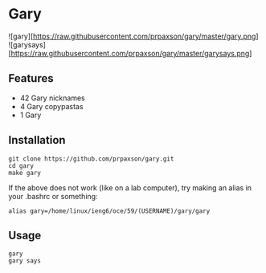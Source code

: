 # Gary
![gary][https://raw.githubusercontent.com/prpaxson/gary/master/gary.png]
![garysays][https://raw.githubusercontent.com/prpaxson/gary/master/garysays.png]
## Features
- 42 Gary nicknames
- 4 Gary copypastas
- 1 Gary
## Installation
```
git clone https://github.com/prpaxson/gary.git
cd gary
make gary
```
If the above does not work (like on a lab computer),
try making an alias in your .bashrc or something:

`alias gary=/home/linux/ieng6/oce/59/(USERNAME)/gary/gary`
## Usage
```
gary
gary says
```
